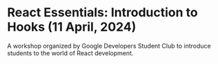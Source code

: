 # React Essentials: Introduction to Hooks (11 April, 2024)

A workshop organized by Google Developers Student Club to introduce students to the world of React development.


